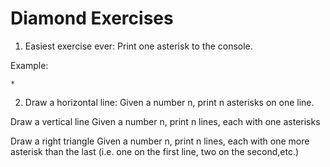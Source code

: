 # Diamond Exercises

1. Easiest exercise ever: Print one asterisk to the console.

Example:

`*`


2. Draw a horizontal line: Given a number n, print n asterisks on one line.

Draw a vertical line Given a number n, print n lines, each with one asterisks

Draw a right triangle Given a number n, print n lines, each with one more asterisk than the last (i.e. one on the first line, two on the second,etc.)

